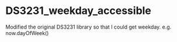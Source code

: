 DS3231_weekday_accessible
=========================

Modified the original DS3231 library so that I could get weekday. e.g. now.dayOfWeek()
